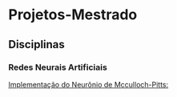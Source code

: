 # Projetos-Mestrado

## Disciplinas

###  Redes Neurais Artificiais


[Implementação do Neurônio de Mcculloch-Pitts:]("../blob/master/Redes%20Neurais/Neuronios.ipynb")
